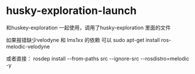 # husky-exploration-launch
和huskey-exploration 一起使用，调用了husky-exploration 里面的文件

如果报错缺少velodyne 和 lms1xx 的依赖
可以
sudo apt-get install ros-melodic-velodyne

或者直接：
rosdep install --from-paths src --ignore-src --rosdistro=melodic -y
